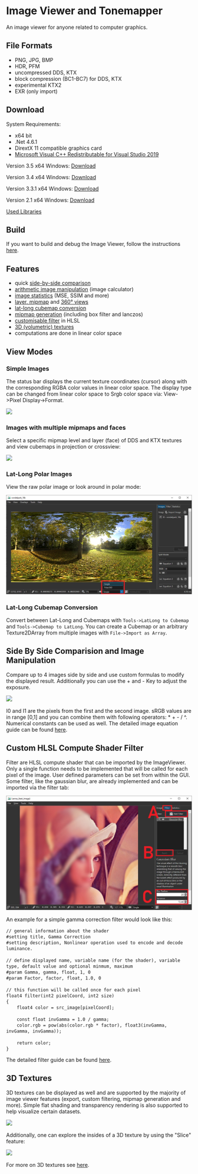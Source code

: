 # Image Viewer and Tonemapper

An image viewer for anyone related to computer graphics.

## File Formats

* PNG, JPG, BMP
* HDR, PFM
* uncompressed DDS, KTX
* block compression (BC1-BC7) for DDS, KTX
* experimental KTX2
* EXR (only import)

## Download

System Requirements:
- x64 bit
- .Net 4.6.1
- DirextX 11 compatible graphics card
- [Microsoft Visual C++ Redistributable for Visual Studio 2019](https://aka.ms/vs/16/release/vc_redist.x64.exe)

Version 3.5 x64 Windows: [Download](https://github.com/kopaka1822/ImageViewer/raw/Release/Build/ImageViewer3_5.zip)

Version 3.4 x64 Windows: [Download](https://github.com/kopaka1822/ImageViewer/raw/Release/Build/ImageViewer3_4.zip)

Version 3.3.1 x64 Windows: [Download](https://github.com/kopaka1822/ImageViewer/raw/Release/Build/ImageViewer3_3_1.zip)

Version 2.1 x64 Windows: [Download](https://github.com/kopaka1822/ImageViewer/raw/Release/Build/Texture%20Viewer.zip)

[Used Libraries](about.md)

## Build

If you want to build and debug the Image Viewer, follow the instructions [here](build.md).

## Features 

* quick [side-by-side comparison](#Side-By-Side-Comparision-and-Image-Manipulation)
* [arithmetic image manipulation](equation.md) (image calculator)
* [image statistics](statistics.md) (MSE, SSIM and more)
* [layer, mipmap](#Images-with-multiple-mipmaps-and-faces) and [360° views](#Lat-Long-Polar-Images)
* [lat-long cubemap conversion](#Lat-Long-Cubemap-Conversion)
* [mipmap generation](mipmaps.md) (including box filter and lanczos)
* [customisable filter](#Custom-HLSL-Compute-Shader-Filter) in HLSL
* [3D (volumetric) textures](#3D-Textures)
* computations are done in linear color space

## View Modes
### Simple Images
The status bar displays the current texture coordinates (cursor) along with the corresponding RGBA color values in linear color space. The display type can be changed from linear color space to Srgb color space via: View->Pixel Display->Format.

![](img/transparent.jpg)

### Images with multiple mipmaps and faces

Select a specific mipmap level and layer (face) of DDS and KTX textures and view cubemaps in projection or crossview:

![](img/cube_level.jpg)

### Lat-Long Polar Images

View the raw polar image or look around in polar mode:

![](img/polar.jpg)

### Lat-Long Cubemap Conversion
Convert between Lat-Long and Cubemaps with `Tools->LatLong to Cubemap` and `Tools->Cubemap to LatLong`. You can create a Cubemap or an arbitrary Texture2DArray from multiple images with `File->Import as Array`.

## Side By Side Comparision and Image Manipulation

Compare up to 4 images side by side and use custom formulas to modify the displayed result. Additionally you can use the + and - Key to adjust the exposure.

![](img/compare.jpg)

I0 and I1 are the pixels from the first and the second image. sRGB values are in range [0,1] and you can combine them with following operators: * + - / ^. Numerical constants can be used as well. The detailed image equation guide can be found [here](equation.md).

## Custom HLSL Compute Shader Filter

Filter are HLSL compute shader that can be imported by the ImageViewer. Only a single function needs to be implemented that will be called for each pixel of the image. User defined parameters can be set from within the GUI. Some filter, like the gaussian blur, are already implemented and can be imported via the filter tab:

![](img/filter.jpg)

An example for a simple gamma correction filter would look like this:

```hlsl
// general information about the shader
#setting title, Gamma Correction
#setting description, Nonlinear operation used to encode and decode luminance.

// define displayed name, variable name (for the shader), variable type, default value and optional minmum, maximum
#param Gamma, gamma, float, 1, 0
#param Factor, factor, float, 1.0, 0

// this function will be called once for each pixel
float4 filter(int2 pixelCoord, int2 size)
{
	float4 color = src_image[pixelCoord];

	const float invGamma = 1.0 / gamma;
	color.rgb = pow(abs(color.rgb * factor), float3(invGamma, invGamma, invGamma));
	
	return color;
}
```

The detailed filter guide can be found [here](filter_manual.md).

## 3D Textures

3D textures can be displayed as well and are supported by the majority of image viewer features (export, custom filtering, mipmap generation and more). Simple flat shading and transparency rendering is also supported to help visualize certain datasets.

![](img/volume_view.jpg)

Additionally, one can explore the insides of a 3D texture by using the "Slice" feature:

![](img/volume_slice.jpg)

For more on 3D textures see [here](volumetric.md).
